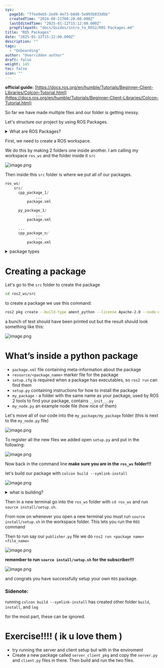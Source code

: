 ```yaml
---
sys:
  pageId: "7fea9eb5-2ed9-4e73-b6d6-5e093b833dbb"
  createdTime: "2024-08-21T00:28:00.000Z"
  lastEditedTime: "2025-01-12T15:12:00.000Z"
  propFilepath: "docs/Guides/intro_to_ROS2/ROS Packages.md"
title: "ROS Packages"
date: "2025-01-12T15:12:00.000Z"
description: ""
tags:
  - "Onboarding"
author: "Overridden author"
draft: false
weight: 145
toc: false
icon: ""
---
```


**official guide:** [https://docs.ros.org/en/humble/Tutorials/Beginner-Client-Libraries/Colcon-Tutorial.html](https://docs.ros.org/en/humble/Tutorials/Beginner-Client-Libraries/Colcon-Tutorial.html)

So far we have made multiple files and our folder is getting messy.

Let's structure our project by using ROS Packages.

<details>

<summary>What are ROS Packages?</summary>

ROS Packages are, as the name implies, packages of code that are highly sharable between ROS developers.

They consist of a folder, `package.xml` file, and source code

```python
      cpp_package_1/
		      ... imagine much code files here ..
          package.xml
```

</details>

First, we need to create a ROS workspace.

We do this by making 2 folders one inside another. I am calling my workspace `ros_ws` and the folder inside it `src`

![image.png](https://prod-files-secure.s3.us-west-2.amazonaws.com/d518164a-d88e-44d1-a4ee-3adb3bd8bce0/70706947-fd18-4537-a67b-e12946812d31/image.png?X-Amz-Algorithm=AWS4-HMAC-SHA256&X-Amz-Content-Sha256=UNSIGNED-PAYLOAD&X-Amz-Credential=ASIAZI2LB466ULZIRWNI%2F20250404%2Fus-west-2%2Fs3%2Faws4_request&X-Amz-Date=20250404T090914Z&X-Amz-Expires=3600&X-Amz-Security-Token=IQoJb3JpZ2luX2VjEJn%2F%2F%2F%2F%2F%2F%2F%2F%2F%2FwEaCXVzLXdlc3QtMiJGMEQCIHILFHPj8oZ3TCsb9qiRKs6LTgExuxrFWuvtyYNnRgB5AiAqv%2BI%2Fnlr0s4xNHRU5rXo%2B5NIHZuV%2BvGCtRLBpDYFkRCr%2FAwgREAAaDDYzNzQyMzE4MzgwNSIMpHtQ2EC5DHu1L31lKtwDHHcycHyQgSKyGW84%2Bf34d%2Fe4%2BOjb5d%2BANe6%2FQ7RukwgsQ4zhteRGqGYvURHBmI%2BpoqmdFaZv6VXZVWJxb3Zdfb1my8kZ%2BtDHdqlicq0lGN7ZR85XVEIrxRhZslVjEzKtsXBsC6ULFyfRWYETcXBGVSfuPQ8S7KL2fcDAwyiYEILUrO4bCDcNDo%2FgaGD2f9Y4jH4CbYaEdwV4CQpOCpKNKVBD9N5jq2LNBXoQnT428LfRAxZkAWW50B47mG9feVrhIXQAguS6lIYhgyhVYex2kR3aaQtSp7Y29I9JakZcva%2BT15XBYMOPM%2BUJdpwHN5TyfyzkGFVCKB%2FbmVLRyI6igsXdg%2FImXfwqPEWxDyfm9upO00nu9J1m0L2NPlytT8fH%2BnrNs0amJvpEwU6mMl5tyYZfZGGxQqurhPyUhsrlyQmoR36Q71hqnmz54Hh4SwKNS%2FwTZWc7Pmt07dyYqTVPgtRBWvUgrdgdx74ekQ8TD8hQAmU%2BHc4mkYVjUqdm9Hxrlp8HlYXm7GxKaEMb3zCxsrMmfNsNSbJ0hJto1NnWYHNQrUGbZeRHrSxYHP369t45wxIuUbwkKQON3KZbcQlZELmXgjGbW731ybvP5bfMWAbEcl0enFu0ok%2Bysbwwnq2%2BvwY6pgHJoW3Ov852WG4GEUztJaKcTQrYvfsVqehOwxpYyx4QTPkzFzcbn7Sx%2FGIGnMjGS6CKLw%2F29gFAOjOBln3%2ByCJxRmqaYTKEBtVyjY2aLb9j4V66G482vem%2BuNzDcFMNZloQO2Gljxp2FmTtGWxAEAFZnjSoXG9cTwVe7HuLE14V0ieKdlyDJB8oLnU3trMUEDGLr6j%2B1fpW0X3hUwdswK9guI7agOJv&X-Amz-Signature=ceb2fe7ed65b146714b70ead75e9890b4d8b395a3167deafc178dd97ac2b83c3&X-Amz-SignedHeaders=host&x-id=GetObject)

Then inside this `src` folder is where we put all of our packages.

```python
ros_ws/
    src/
      cpp_package_1/
		      ...
          package.xml

      py_package_1/
		      ...
          package.xml

      ...
      cpp_package_n/
		      ...
          package.xml

```

<details>

<summary>package types</summary>

packages can be either `C++` or python.

the intern file structure is different for each but for this guide we will stick to creating python packages

</details>

# Creating a package

Let's go to the `src` folder to create the package

```bash
cd ros2_ws/src
```

to create a package we use this command:

```bash
ros2 pkg create --build-type ament_python --license Apache-2.0 --node-name my_node my_package
```

a bunch of text should have been printed out but the result should look something like this:

![image.png](https://prod-files-secure.s3.us-west-2.amazonaws.com/d518164a-d88e-44d1-a4ee-3adb3bd8bce0/e6cf1e3f-8512-4a3e-b131-079f800bf3e8/image.png?X-Amz-Algorithm=AWS4-HMAC-SHA256&X-Amz-Content-Sha256=UNSIGNED-PAYLOAD&X-Amz-Credential=ASIAZI2LB466ULZIRWNI%2F20250404%2Fus-west-2%2Fs3%2Faws4_request&X-Amz-Date=20250404T090914Z&X-Amz-Expires=3600&X-Amz-Security-Token=IQoJb3JpZ2luX2VjEJn%2F%2F%2F%2F%2F%2F%2F%2F%2F%2FwEaCXVzLXdlc3QtMiJGMEQCIHILFHPj8oZ3TCsb9qiRKs6LTgExuxrFWuvtyYNnRgB5AiAqv%2BI%2Fnlr0s4xNHRU5rXo%2B5NIHZuV%2BvGCtRLBpDYFkRCr%2FAwgREAAaDDYzNzQyMzE4MzgwNSIMpHtQ2EC5DHu1L31lKtwDHHcycHyQgSKyGW84%2Bf34d%2Fe4%2BOjb5d%2BANe6%2FQ7RukwgsQ4zhteRGqGYvURHBmI%2BpoqmdFaZv6VXZVWJxb3Zdfb1my8kZ%2BtDHdqlicq0lGN7ZR85XVEIrxRhZslVjEzKtsXBsC6ULFyfRWYETcXBGVSfuPQ8S7KL2fcDAwyiYEILUrO4bCDcNDo%2FgaGD2f9Y4jH4CbYaEdwV4CQpOCpKNKVBD9N5jq2LNBXoQnT428LfRAxZkAWW50B47mG9feVrhIXQAguS6lIYhgyhVYex2kR3aaQtSp7Y29I9JakZcva%2BT15XBYMOPM%2BUJdpwHN5TyfyzkGFVCKB%2FbmVLRyI6igsXdg%2FImXfwqPEWxDyfm9upO00nu9J1m0L2NPlytT8fH%2BnrNs0amJvpEwU6mMl5tyYZfZGGxQqurhPyUhsrlyQmoR36Q71hqnmz54Hh4SwKNS%2FwTZWc7Pmt07dyYqTVPgtRBWvUgrdgdx74ekQ8TD8hQAmU%2BHc4mkYVjUqdm9Hxrlp8HlYXm7GxKaEMb3zCxsrMmfNsNSbJ0hJto1NnWYHNQrUGbZeRHrSxYHP369t45wxIuUbwkKQON3KZbcQlZELmXgjGbW731ybvP5bfMWAbEcl0enFu0ok%2Bysbwwnq2%2BvwY6pgHJoW3Ov852WG4GEUztJaKcTQrYvfsVqehOwxpYyx4QTPkzFzcbn7Sx%2FGIGnMjGS6CKLw%2F29gFAOjOBln3%2ByCJxRmqaYTKEBtVyjY2aLb9j4V66G482vem%2BuNzDcFMNZloQO2Gljxp2FmTtGWxAEAFZnjSoXG9cTwVe7HuLE14V0ieKdlyDJB8oLnU3trMUEDGLr6j%2B1fpW0X3hUwdswK9guI7agOJv&X-Amz-Signature=9213c320cc8e151e5a682fbb448c6c27b5f137ce5f3712b9654b9f6d2cb968b6&X-Amz-SignedHeaders=host&x-id=GetObject)

# What’s inside a python package

- `package.xml` file containing meta-information about the package
- `resource/<package_name>` marker file for the package
- `setup.cfg` is required when a package has executables, so `ros2 run` can find them
- `setup.py` containing instructions for how to install the package
- `my_package` - a folder with the same name as your package, used by ROS 2 tools to find your package, contains `__init__.py`
- `my_node.py` an example node file (how nice of them)

Let's move all of our code into the `my_package/my_package` folder (this is next to the `my_node.py` file)

![image.png](https://prod-files-secure.s3.us-west-2.amazonaws.com/d518164a-d88e-44d1-a4ee-3adb3bd8bce0/9ce58f11-0da9-4d3e-b86d-506a9685d378/image.png?X-Amz-Algorithm=AWS4-HMAC-SHA256&X-Amz-Content-Sha256=UNSIGNED-PAYLOAD&X-Amz-Credential=ASIAZI2LB466ULZIRWNI%2F20250404%2Fus-west-2%2Fs3%2Faws4_request&X-Amz-Date=20250404T090914Z&X-Amz-Expires=3600&X-Amz-Security-Token=IQoJb3JpZ2luX2VjEJn%2F%2F%2F%2F%2F%2F%2F%2F%2F%2FwEaCXVzLXdlc3QtMiJGMEQCIHILFHPj8oZ3TCsb9qiRKs6LTgExuxrFWuvtyYNnRgB5AiAqv%2BI%2Fnlr0s4xNHRU5rXo%2B5NIHZuV%2BvGCtRLBpDYFkRCr%2FAwgREAAaDDYzNzQyMzE4MzgwNSIMpHtQ2EC5DHu1L31lKtwDHHcycHyQgSKyGW84%2Bf34d%2Fe4%2BOjb5d%2BANe6%2FQ7RukwgsQ4zhteRGqGYvURHBmI%2BpoqmdFaZv6VXZVWJxb3Zdfb1my8kZ%2BtDHdqlicq0lGN7ZR85XVEIrxRhZslVjEzKtsXBsC6ULFyfRWYETcXBGVSfuPQ8S7KL2fcDAwyiYEILUrO4bCDcNDo%2FgaGD2f9Y4jH4CbYaEdwV4CQpOCpKNKVBD9N5jq2LNBXoQnT428LfRAxZkAWW50B47mG9feVrhIXQAguS6lIYhgyhVYex2kR3aaQtSp7Y29I9JakZcva%2BT15XBYMOPM%2BUJdpwHN5TyfyzkGFVCKB%2FbmVLRyI6igsXdg%2FImXfwqPEWxDyfm9upO00nu9J1m0L2NPlytT8fH%2BnrNs0amJvpEwU6mMl5tyYZfZGGxQqurhPyUhsrlyQmoR36Q71hqnmz54Hh4SwKNS%2FwTZWc7Pmt07dyYqTVPgtRBWvUgrdgdx74ekQ8TD8hQAmU%2BHc4mkYVjUqdm9Hxrlp8HlYXm7GxKaEMb3zCxsrMmfNsNSbJ0hJto1NnWYHNQrUGbZeRHrSxYHP369t45wxIuUbwkKQON3KZbcQlZELmXgjGbW731ybvP5bfMWAbEcl0enFu0ok%2Bysbwwnq2%2BvwY6pgHJoW3Ov852WG4GEUztJaKcTQrYvfsVqehOwxpYyx4QTPkzFzcbn7Sx%2FGIGnMjGS6CKLw%2F29gFAOjOBln3%2ByCJxRmqaYTKEBtVyjY2aLb9j4V66G482vem%2BuNzDcFMNZloQO2Gljxp2FmTtGWxAEAFZnjSoXG9cTwVe7HuLE14V0ieKdlyDJB8oLnU3trMUEDGLr6j%2B1fpW0X3hUwdswK9guI7agOJv&X-Amz-Signature=e78d8816d75715ec21347410d6e34572687514c36ec4b70765a2134a88e40322&X-Amz-SignedHeaders=host&x-id=GetObject)

To register all the new files we added open `setup.py` and put in the following:

![image.png](https://prod-files-secure.s3.us-west-2.amazonaws.com/d518164a-d88e-44d1-a4ee-3adb3bd8bce0/1cd7c262-4cae-4496-9d75-c178537d24a2/image.png?X-Amz-Algorithm=AWS4-HMAC-SHA256&X-Amz-Content-Sha256=UNSIGNED-PAYLOAD&X-Amz-Credential=ASIAZI2LB466ULZIRWNI%2F20250404%2Fus-west-2%2Fs3%2Faws4_request&X-Amz-Date=20250404T090914Z&X-Amz-Expires=3600&X-Amz-Security-Token=IQoJb3JpZ2luX2VjEJn%2F%2F%2F%2F%2F%2F%2F%2F%2F%2FwEaCXVzLXdlc3QtMiJGMEQCIHILFHPj8oZ3TCsb9qiRKs6LTgExuxrFWuvtyYNnRgB5AiAqv%2BI%2Fnlr0s4xNHRU5rXo%2B5NIHZuV%2BvGCtRLBpDYFkRCr%2FAwgREAAaDDYzNzQyMzE4MzgwNSIMpHtQ2EC5DHu1L31lKtwDHHcycHyQgSKyGW84%2Bf34d%2Fe4%2BOjb5d%2BANe6%2FQ7RukwgsQ4zhteRGqGYvURHBmI%2BpoqmdFaZv6VXZVWJxb3Zdfb1my8kZ%2BtDHdqlicq0lGN7ZR85XVEIrxRhZslVjEzKtsXBsC6ULFyfRWYETcXBGVSfuPQ8S7KL2fcDAwyiYEILUrO4bCDcNDo%2FgaGD2f9Y4jH4CbYaEdwV4CQpOCpKNKVBD9N5jq2LNBXoQnT428LfRAxZkAWW50B47mG9feVrhIXQAguS6lIYhgyhVYex2kR3aaQtSp7Y29I9JakZcva%2BT15XBYMOPM%2BUJdpwHN5TyfyzkGFVCKB%2FbmVLRyI6igsXdg%2FImXfwqPEWxDyfm9upO00nu9J1m0L2NPlytT8fH%2BnrNs0amJvpEwU6mMl5tyYZfZGGxQqurhPyUhsrlyQmoR36Q71hqnmz54Hh4SwKNS%2FwTZWc7Pmt07dyYqTVPgtRBWvUgrdgdx74ekQ8TD8hQAmU%2BHc4mkYVjUqdm9Hxrlp8HlYXm7GxKaEMb3zCxsrMmfNsNSbJ0hJto1NnWYHNQrUGbZeRHrSxYHP369t45wxIuUbwkKQON3KZbcQlZELmXgjGbW731ybvP5bfMWAbEcl0enFu0ok%2Bysbwwnq2%2BvwY6pgHJoW3Ov852WG4GEUztJaKcTQrYvfsVqehOwxpYyx4QTPkzFzcbn7Sx%2FGIGnMjGS6CKLw%2F29gFAOjOBln3%2ByCJxRmqaYTKEBtVyjY2aLb9j4V66G482vem%2BuNzDcFMNZloQO2Gljxp2FmTtGWxAEAFZnjSoXG9cTwVe7HuLE14V0ieKdlyDJB8oLnU3trMUEDGLr6j%2B1fpW0X3hUwdswK9guI7agOJv&X-Amz-Signature=0056ae3f1aabd07f080fbe0044d27f5fad6fa6c9b8b78e2966097739787bf4fb&X-Amz-SignedHeaders=host&x-id=GetObject)

Now back in the command line **make sure you are in the** **`ros_ws`** **folder!!!**

let's build our package with `colcon build --symlink-install`

![image.png](https://prod-files-secure.s3.us-west-2.amazonaws.com/d518164a-d88e-44d1-a4ee-3adb3bd8bce0/2f2a0d27-b173-48fd-b189-5f5c0ce65619/image.png?X-Amz-Algorithm=AWS4-HMAC-SHA256&X-Amz-Content-Sha256=UNSIGNED-PAYLOAD&X-Amz-Credential=ASIAZI2LB466ULZIRWNI%2F20250404%2Fus-west-2%2Fs3%2Faws4_request&X-Amz-Date=20250404T090914Z&X-Amz-Expires=3600&X-Amz-Security-Token=IQoJb3JpZ2luX2VjEJn%2F%2F%2F%2F%2F%2F%2F%2F%2F%2FwEaCXVzLXdlc3QtMiJGMEQCIHILFHPj8oZ3TCsb9qiRKs6LTgExuxrFWuvtyYNnRgB5AiAqv%2BI%2Fnlr0s4xNHRU5rXo%2B5NIHZuV%2BvGCtRLBpDYFkRCr%2FAwgREAAaDDYzNzQyMzE4MzgwNSIMpHtQ2EC5DHu1L31lKtwDHHcycHyQgSKyGW84%2Bf34d%2Fe4%2BOjb5d%2BANe6%2FQ7RukwgsQ4zhteRGqGYvURHBmI%2BpoqmdFaZv6VXZVWJxb3Zdfb1my8kZ%2BtDHdqlicq0lGN7ZR85XVEIrxRhZslVjEzKtsXBsC6ULFyfRWYETcXBGVSfuPQ8S7KL2fcDAwyiYEILUrO4bCDcNDo%2FgaGD2f9Y4jH4CbYaEdwV4CQpOCpKNKVBD9N5jq2LNBXoQnT428LfRAxZkAWW50B47mG9feVrhIXQAguS6lIYhgyhVYex2kR3aaQtSp7Y29I9JakZcva%2BT15XBYMOPM%2BUJdpwHN5TyfyzkGFVCKB%2FbmVLRyI6igsXdg%2FImXfwqPEWxDyfm9upO00nu9J1m0L2NPlytT8fH%2BnrNs0amJvpEwU6mMl5tyYZfZGGxQqurhPyUhsrlyQmoR36Q71hqnmz54Hh4SwKNS%2FwTZWc7Pmt07dyYqTVPgtRBWvUgrdgdx74ekQ8TD8hQAmU%2BHc4mkYVjUqdm9Hxrlp8HlYXm7GxKaEMb3zCxsrMmfNsNSbJ0hJto1NnWYHNQrUGbZeRHrSxYHP369t45wxIuUbwkKQON3KZbcQlZELmXgjGbW731ybvP5bfMWAbEcl0enFu0ok%2Bysbwwnq2%2BvwY6pgHJoW3Ov852WG4GEUztJaKcTQrYvfsVqehOwxpYyx4QTPkzFzcbn7Sx%2FGIGnMjGS6CKLw%2F29gFAOjOBln3%2ByCJxRmqaYTKEBtVyjY2aLb9j4V66G482vem%2BuNzDcFMNZloQO2Gljxp2FmTtGWxAEAFZnjSoXG9cTwVe7HuLE14V0ieKdlyDJB8oLnU3trMUEDGLr6j%2B1fpW0X3hUwdswK9guI7agOJv&X-Amz-Signature=0d54b8f4d20ff89d8da28014b028e962f4556240564e3c73fcb2bbecfba098f4&X-Amz-SignedHeaders=host&x-id=GetObject)

<details>

<summary>what is building?</summary>

if you are a CS major at Rose-Hulman you will learn the answer to this in CSSE132

but TLDR; is it combines all the code files into one program that can be run easily 

</details>

Then in a new terminal go into the `ros_ws` folder with `cd ros_ws` and run `source install/setup.sh`. 

From now on whenever you open a new terminal you must run `source install/setup.sh` in the workspace folder. This lets you run the `ROS` command

Then to run say our `publisher.py` file we do `ros2 run <package name> <file_name>`

![image.png](https://prod-files-secure.s3.us-west-2.amazonaws.com/d518164a-d88e-44d1-a4ee-3adb3bd8bce0/4f4b1219-3a44-4632-aa0a-ce3471699f59/image.png?X-Amz-Algorithm=AWS4-HMAC-SHA256&X-Amz-Content-Sha256=UNSIGNED-PAYLOAD&X-Amz-Credential=ASIAZI2LB466ULZIRWNI%2F20250404%2Fus-west-2%2Fs3%2Faws4_request&X-Amz-Date=20250404T090914Z&X-Amz-Expires=3600&X-Amz-Security-Token=IQoJb3JpZ2luX2VjEJn%2F%2F%2F%2F%2F%2F%2F%2F%2F%2FwEaCXVzLXdlc3QtMiJGMEQCIHILFHPj8oZ3TCsb9qiRKs6LTgExuxrFWuvtyYNnRgB5AiAqv%2BI%2Fnlr0s4xNHRU5rXo%2B5NIHZuV%2BvGCtRLBpDYFkRCr%2FAwgREAAaDDYzNzQyMzE4MzgwNSIMpHtQ2EC5DHu1L31lKtwDHHcycHyQgSKyGW84%2Bf34d%2Fe4%2BOjb5d%2BANe6%2FQ7RukwgsQ4zhteRGqGYvURHBmI%2BpoqmdFaZv6VXZVWJxb3Zdfb1my8kZ%2BtDHdqlicq0lGN7ZR85XVEIrxRhZslVjEzKtsXBsC6ULFyfRWYETcXBGVSfuPQ8S7KL2fcDAwyiYEILUrO4bCDcNDo%2FgaGD2f9Y4jH4CbYaEdwV4CQpOCpKNKVBD9N5jq2LNBXoQnT428LfRAxZkAWW50B47mG9feVrhIXQAguS6lIYhgyhVYex2kR3aaQtSp7Y29I9JakZcva%2BT15XBYMOPM%2BUJdpwHN5TyfyzkGFVCKB%2FbmVLRyI6igsXdg%2FImXfwqPEWxDyfm9upO00nu9J1m0L2NPlytT8fH%2BnrNs0amJvpEwU6mMl5tyYZfZGGxQqurhPyUhsrlyQmoR36Q71hqnmz54Hh4SwKNS%2FwTZWc7Pmt07dyYqTVPgtRBWvUgrdgdx74ekQ8TD8hQAmU%2BHc4mkYVjUqdm9Hxrlp8HlYXm7GxKaEMb3zCxsrMmfNsNSbJ0hJto1NnWYHNQrUGbZeRHrSxYHP369t45wxIuUbwkKQON3KZbcQlZELmXgjGbW731ybvP5bfMWAbEcl0enFu0ok%2Bysbwwnq2%2BvwY6pgHJoW3Ov852WG4GEUztJaKcTQrYvfsVqehOwxpYyx4QTPkzFzcbn7Sx%2FGIGnMjGS6CKLw%2F29gFAOjOBln3%2ByCJxRmqaYTKEBtVyjY2aLb9j4V66G482vem%2BuNzDcFMNZloQO2Gljxp2FmTtGWxAEAFZnjSoXG9cTwVe7HuLE14V0ieKdlyDJB8oLnU3trMUEDGLr6j%2B1fpW0X3hUwdswK9guI7agOJv&X-Amz-Signature=a07517dc96aa8a8cf6c274e92fd9aeee06f34d8c266a09769bf34496176ceee4&X-Amz-SignedHeaders=host&x-id=GetObject)

**remember to run** **`source install/setup.sh`** **for the subscriber!!!**

![image.png](https://prod-files-secure.s3.us-west-2.amazonaws.com/d518164a-d88e-44d1-a4ee-3adb3bd8bce0/02121119-dad4-49ec-8356-c956108b4243/image.png?X-Amz-Algorithm=AWS4-HMAC-SHA256&X-Amz-Content-Sha256=UNSIGNED-PAYLOAD&X-Amz-Credential=ASIAZI2LB466ULZIRWNI%2F20250404%2Fus-west-2%2Fs3%2Faws4_request&X-Amz-Date=20250404T090914Z&X-Amz-Expires=3600&X-Amz-Security-Token=IQoJb3JpZ2luX2VjEJn%2F%2F%2F%2F%2F%2F%2F%2F%2F%2FwEaCXVzLXdlc3QtMiJGMEQCIHILFHPj8oZ3TCsb9qiRKs6LTgExuxrFWuvtyYNnRgB5AiAqv%2BI%2Fnlr0s4xNHRU5rXo%2B5NIHZuV%2BvGCtRLBpDYFkRCr%2FAwgREAAaDDYzNzQyMzE4MzgwNSIMpHtQ2EC5DHu1L31lKtwDHHcycHyQgSKyGW84%2Bf34d%2Fe4%2BOjb5d%2BANe6%2FQ7RukwgsQ4zhteRGqGYvURHBmI%2BpoqmdFaZv6VXZVWJxb3Zdfb1my8kZ%2BtDHdqlicq0lGN7ZR85XVEIrxRhZslVjEzKtsXBsC6ULFyfRWYETcXBGVSfuPQ8S7KL2fcDAwyiYEILUrO4bCDcNDo%2FgaGD2f9Y4jH4CbYaEdwV4CQpOCpKNKVBD9N5jq2LNBXoQnT428LfRAxZkAWW50B47mG9feVrhIXQAguS6lIYhgyhVYex2kR3aaQtSp7Y29I9JakZcva%2BT15XBYMOPM%2BUJdpwHN5TyfyzkGFVCKB%2FbmVLRyI6igsXdg%2FImXfwqPEWxDyfm9upO00nu9J1m0L2NPlytT8fH%2BnrNs0amJvpEwU6mMl5tyYZfZGGxQqurhPyUhsrlyQmoR36Q71hqnmz54Hh4SwKNS%2FwTZWc7Pmt07dyYqTVPgtRBWvUgrdgdx74ekQ8TD8hQAmU%2BHc4mkYVjUqdm9Hxrlp8HlYXm7GxKaEMb3zCxsrMmfNsNSbJ0hJto1NnWYHNQrUGbZeRHrSxYHP369t45wxIuUbwkKQON3KZbcQlZELmXgjGbW731ybvP5bfMWAbEcl0enFu0ok%2Bysbwwnq2%2BvwY6pgHJoW3Ov852WG4GEUztJaKcTQrYvfsVqehOwxpYyx4QTPkzFzcbn7Sx%2FGIGnMjGS6CKLw%2F29gFAOjOBln3%2ByCJxRmqaYTKEBtVyjY2aLb9j4V66G482vem%2BuNzDcFMNZloQO2Gljxp2FmTtGWxAEAFZnjSoXG9cTwVe7HuLE14V0ieKdlyDJB8oLnU3trMUEDGLr6j%2B1fpW0X3hUwdswK9guI7agOJv&X-Amz-Signature=e45c168c356acc4441ccf0e7b501306757de25be19064aa27f49d4902a9a2890&X-Amz-SignedHeaders=host&x-id=GetObject)

and congrats you have successfully setup your own `ROS` package.

### Sidenote:

running `colcon build --symlink-install` has created other folder `build`, `install`, and `log`

for the most part, these can be ignored.

# Exercise!!!! ( ik u love them )

- try running the server and client setup but with in the enviroment
- Create a new package called `server_client_pkg` and copy the `server.py` and `client.py` files in there. Then build and run the two files.
